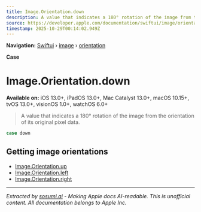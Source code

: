 ```yaml
---
title: Image.Orientation.down
description: A value that indicates a 180° rotation of the image from the orientation of its original pixel data.
source: https://developer.apple.com/documentation/swiftui/image/orientation/down
timestamp: 2025-10-29T00:14:02.949Z
---
```


**Navigation:** [Swiftui](/documentation/swiftui) › [image](/documentation/swiftui/image) › [orientation](/documentation/swiftui/image/orientation)

**Case**

# Image.Orientation.down

**Available on:** iOS 13.0+, iPadOS 13.0+, Mac Catalyst 13.0+, macOS 10.15+, tvOS 13.0+, visionOS 1.0+, watchOS 6.0+

> A value that indicates a 180° rotation of the image from the orientation of its original pixel data.

```swift
case down
```

## Getting image orientations

- [Image.Orientation.up](/documentation/swiftui/image/orientation/up)
- [Image.Orientation.left](/documentation/swiftui/image/orientation/left)
- [Image.Orientation.right](/documentation/swiftui/image/orientation/right)

---

*Extracted by [sosumi.ai](https://sosumi.ai) - Making Apple docs AI-readable.*
*This is unofficial content. All documentation belongs to Apple Inc.*
